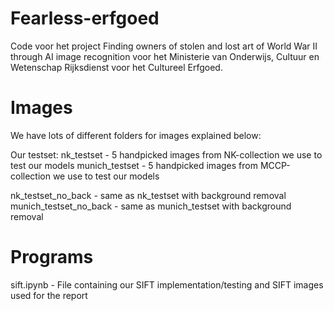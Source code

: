 # Fearless-erfgoed
Code voor het project Finding owners of stolen and lost art of World War II through AI image recognition voor het Ministerie van Onderwijs, Cultuur en Wetenschap  Rijksdienst voor het Cultureel Erfgoed.

# Images
We have lots of different folders for images explained below:

Our testset:
nk_testset - 5 handpicked images from NK-collection we use to test our models
munich_testset - 5 handpicked images from MCCP-collection we use to test our models

nk_testset_no_back - same as nk_testset with background removal
munich_testset_no_back - same as munich_testset with background removal

# Programs
sift.ipynb - File containing our SIFT implementation/testing and SIFT images used for the report

